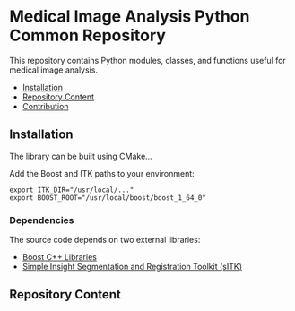 # Medical Image Analysis Python Common Repository
This repository contains Python modules, classes, and functions useful for medical image analysis.

 * [Installation](#installation)
 * [Repository Content](#repository-content)
 * [Contribution](#contribution)

## Installation
The library can be built using CMake...

Add the Boost and ITK paths to your environment:
```
export ITK_DIR="/usr/local/..."
export BOOST_ROOT="/usr/local/boost/boost_1_64_0"
```

### Dependencies
The source code depends on two external libraries:

 - [Boost C++ Libraries](www.boost.org/)
 - [Simple Insight Segmentation and Registration Toolkit (sITK)](https://itk.org/)

## Repository Content
